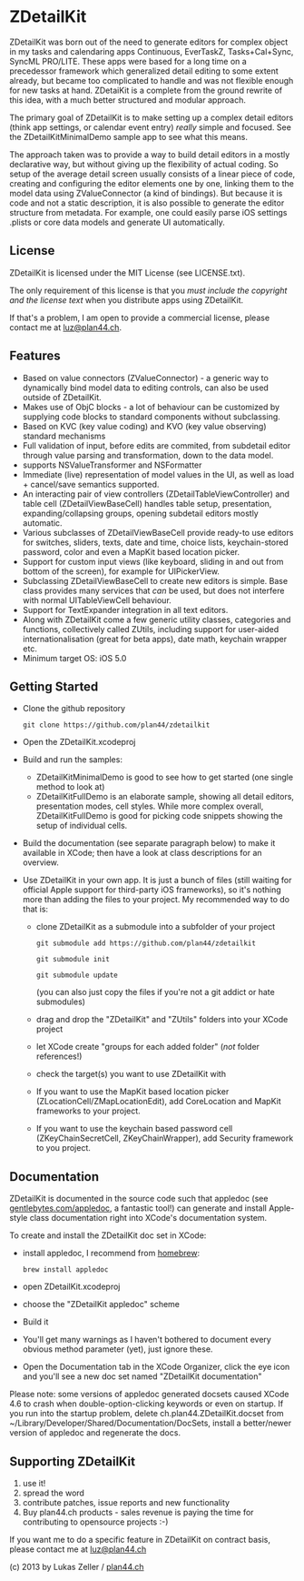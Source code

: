 
ZDetailKit
==========

ZDetailKit was born out of the need to generate editors for complex object in my tasks and calendaring apps
Continuous, EverTaskZ, Tasks+Cal+Sync, SyncML PRO/LITE. These apps were based for a long time
on a precedessor framework which generalized detail editing to some extent already, but became too complicated to
handle and was not flexible enough for new tasks at hand.
ZDetaiKit is a complete from the ground rewrite of this idea, with a much better structured and modular
approach.

The primary goal of ZDetailKit is to make setting up a complex detail editors (think app settings,
or calendar event entry) _really_ simple and focused. See the ZDetailKitMinimalDemo sample app to 
see what this means.

The approach taken was to provide a way to build detail editors in a mostly declarative way, but
without giving up the flexibility of actual coding. So setup of the average detail screen
usually consists of a linear piece of code, creating and configuring the editor elements one by one,
linking them to the model data using ZValueConnector (a kind of bindings).
But because it is code and not a static description, it is also  possible to generate
the editor structure from metadata. For example, one could easily parse iOS settings .plists
or core data models and generate UI automatically.

License
-------

ZDetailKit is licensed under the MIT License (see LICENSE.txt).

The only requirement of this license is that you *must include the copyright
and the license text* when you distribute apps using ZDetailKit.

If that's a problem, I am open to provide a commercial license, please contact me at [luz@plan44.ch](mailto:luz@plan44.ch).


Features
--------

- Based on value connectors (ZValueConnector) - a generic way to dynamically bind model data
  to editing controls, can also be used outside of ZDetailKit.
- Makes use of ObjC blocks - a lot of behaviour can be customized by supplying code blocks to
  standard components without subclassing.
- Based on KVC (key value coding) and KVO (key value observing) standard mechanisms
- Full validation of input, before edits are commited, from subdetail editor through
  value parsing and transformation, down to the data model.
- supports NSValueTransformer and NSFormatter
- Immediate (live) representation of model values in the UI, as well as
  load + cancel/save semantics supported.
- An interacting pair of view controllers (ZDetailTableViewController) and table
  cell (ZDetailViewBaseCell) handles table setup, presentation, expanding/collapsing
  groups, opening subdetail editors mostly automatic.
- Various subclasses of ZDetailViewBaseCell provide ready-to use editors for switches,
  sliders, texts, date and time, choice lists, keychain-stored password, color and
  even a MapKit based location picker.
- Support for custom input views (like keyboard, sliding in and out from bottom of the screen),
  for example for UIPickerView.
- Subclassing ZDetailViewBaseCell to create new editors is simple. Base class provides
  many services that _can_ be used, but does not interfere with normal UITableViewCell
  behaviour.
- Support for TextExpander integration in all text editors.
- Along with ZDetailKit come a few generic utility classes, categories and functions,
  collectively called ZUtils, including support for user-aided internationalisation
  (great for beta apps), date math, keychain wrapper etc.
- Minimum target OS: iOS 5.0


Getting Started
---------------

- Clone the github repository

    `git clone https://github.com/plan44/zdetailkit`

- Open the ZDetailKit.xcodeproj

- Build and run the samples:
  
  + ZDetailKitMinimalDemo is good to see how to get started (one single method to look at)
  + ZDetailKitFullDemo is an elaborate sample, showing all detail editors, presentation
    modes, cell styles. While more complex overall, ZDetailKitFullDemo is good for picking
    code snippets showing the setup of individual cells.

- Build the documentation (see separate paragraph below) to make it available in XCode;
  then have a look at class descriptions for an overview.

- Use ZDetailKit in your own app. It is just a bunch of files (still waiting for official Apple support
  for third-party iOS frameworks), so it's nothing more than adding the files to your project.
  My recommended way to do that is:
  + clone ZDetailKit as a submodule into a subfolder of your project
  
     `git submodule add https://github.com/plan44/zdetailkit`

     `git submodule init`

     `git submodule update`
     
    (you can also just copy the files if you're not a git addict or hate submodules)

  + drag and drop the "ZDetailKit" and "ZUtils" folders into your XCode project
  + let XCode create "groups for each added folder" (_not_ folder references!)
  + check the target(s) you want to use ZDetailKit with
  + If you want to use the MapKit based location picker (ZLocationCell/ZMapLocationEdit),
    add CoreLocation and MapKit frameworks to your project.
  + If you want to use the keychain based password cell (ZKeyChainSecretCell, ZKeyChainWrapper),
    add Security framework to you project.


Documentation
-------------

ZDetailKit is documented in the source code such that appledoc (see [gentlebytes.com/appledoc](http://gentlebytes.com/appledoc/), a fantastic tool!)
can generate and install Apple-style class documentation right into XCode's documentation system.

To create and install the ZDetailKit doc set in XCode:

- install appledoc, I recommend from [homebrew](http://mxcl.github.com/homebrew/):

    `brew install appledoc`

- open ZDetailKit.xcodeproj
- choose the "ZDetailKit appledoc" scheme
- Build it
- You'll get many warnings as I haven't bothered to document every obvious method parameter (yet),
  just ignore these.
- Open the Documentation tab in the XCode Organizer, click the eye icon and you'll see
  a new doc set named "ZDetailKit documentation"

Please note: some versions of appledoc generated docsets caused XCode 4.6 to crash when
double-option-clicking keywords or even on startup. If you run into the startup problem,
delete ch.plan44.ZDetailKit.docset from ~/Library/Developer/Shared/Documentation/DocSets,
install a better/newer version of appledoc and regenerate the docs.


Supporting ZDetailKit
---------------------

1. use it!
2. spread the word
3. contribute patches, issue reports and new functionality
4. Buy plan44.ch products - sales revenue is paying the time for contributing to opensource projects :-)

If you want me to do a specific feature in ZDetailKit on contract basis, please contact me at [luz@plan44.ch](mailto:luz@plan44.ch)


(c) 2013 by Lukas Zeller / [plan44.ch](www.plan44.ch)







